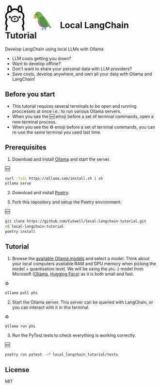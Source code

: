 # <img src="resources/ollama.png" style="width:64px;padding-right:20px;margin-bottom:-8px;"> <img src="resources/langchain.png" style="width:64px;padding-right:20px;margin-bottom:-8px;"> Local LangChain Tutorial
 Develop LangChain using local LLMs with Ollama

* LLM costs getting you down?
* Want to develop offline?
* Don't want to share your personal data with LLM providers?
* Save costs, develop anywhere, and own all your data with Ollama and LangChain!

## Before you start

* This tutorial requires several terminals to be open and running proccesses at once i.e.: to run various Ollama servers.
* When you see the 🆕 emoji before a set of terminal commands, open a new terminal process.
* When you see the ♻️ emoji before a set of terminal commands, you can re-use the same terminal you used last time.

## Prerequisites

1. Download and install [Ollama](https://ollama.com/download) and start the server.

🆕
```sh
curl -fsSL https://ollama.com/install.sh | sh
ollama serve
```

2. Download and install [Poetry](https://python-poetry.org/docs/#installing-with-the-official-installer).

3. Fork this repository and setup the Poetry environment:

🆕
```sh
git clone https://github.com/Cutwell/local-langchain-tutorial.git
cd local-langchain-tutorial
poetry install
```

## Tutorial

1. Browse the [available Ollama models](https://ollama.com/library) and select a model. Think about your local computers available RAM and GPU memory when picking the model + quantisation level. We will be using the `phi-2` model from Microsoft ([Ollama](https://ollama.com/library/phi), [Hugging Face](https://huggingface.co/microsoft/phi-2)) as it is both small and fast.

♻️
```sh
ollama pull phi
```

2. Start the Ollama server. This server can be queried with LangChain, or you can interact with it in this terminal.

♻️
```sh
ollama run phi
```

3. Run the PyTest tests to check everything is working correctly.

🆕
```sh
poetry run pytest -rP local_langchain_tutorial/tests
```

## License
MIT
